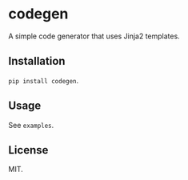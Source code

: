 codegen
=======

A simple code generator that uses Jinja2 templates.

Installation
------------

`pip install codegen`.

Usage
-----

See `examples`.

License
-------

MIT.
